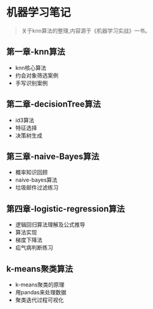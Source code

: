 # 机器学习笔记
>关于knn算法的整理,内容源于《机器学习实战》一书。

## 第一章-knn算法

* knn核心算法
* 约会对象筛选案例
* 手写识别案例


## 第二章-decisionTree算法

* id3算法
* 特征选择
* 决策树生成

## 第三章-naive-Bayes算法

* 概率知识回顾
* naive-bayes算法
* 垃圾邮件过滤练习

## 第四章-logistic-regression算法

* 逻辑回归算法理解及公式推导
* 算法实现
* 梯度下降法
* 疝气病判断练习

## k-means聚类算法

* k-means聚类的原理 
* 用pandas来处理数据
* 聚类迭代过程可视化
